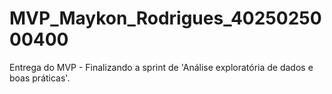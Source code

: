 # MVP_Maykon_Rodrigues_4025025000400
Entrega do MVP - Finalizando a sprint de 'Análise exploratória de dados e boas práticas'.
